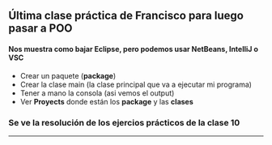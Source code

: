 ## Última clase práctica de Francisco para luego pasar a POO

#### Nos muestra como bajar Eclipse, pero podemos usar NetBeans, IntelliJ o VSC

   * Crear un paquete (**package**)
   * Crear la clase main (la clase principal que va a ejecutar mi programa)
   * Tener a mano la consola (asi vemos el output)
   * Ver **Proyects** donde están los **package** y las **clases**

### Se ve la resolución de los ejercios prácticos de la clase 10

----
